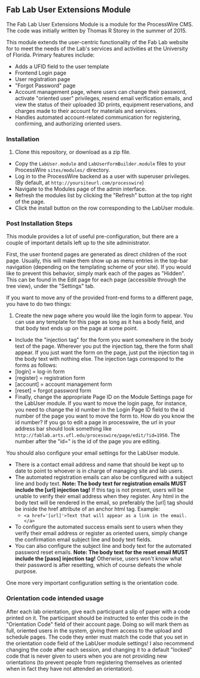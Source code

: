 ## Fab Lab User Extensions Module

The Fab Lab User Extensions Module is a module for the ProcessWire CMS. The
code was initially written by Thomas R Storey in the summer of 2015.

This module extends the user-centric functionality of the Fab Lab website for
to meet the needs of the Lab's services and activities at the University of
Florida. Primary features include:
* Adds a UFID field to the user template
* Frontend Login page
* User registration page
* "Forgot Password" page
* Account management page, where users can change their password, activate
"oriented user" privileges, resend email verification emails, and view the
status of their uploaded 3D prints, equipment reservations, and charges
made to their account for materials and services.
* Handles automated account-related communication for registering, confirming,
and authorizing oriented users.

### Installation

1. Clone this repository, or download as a zip file.
*  Copy the `LabUser.module` and `LabUserFormBuilder.module` files to your
ProcessWire `sites/modules/` directory.
*  Log in to the ProcessWire backend as a user with superuser privileges. (By
  default, at `http://yoursiteurl.com/processwire`)
*  Navigate to the Modules page of the admin interface.
*  Refresh the modules list by clicking the "Refresh" button at the top right
of the page.
*  Click the install button on the row corresponding to the LabUser module.

### Post Installation Steps

This module provides a lot of useful pre-configuration, but there are a couple
of important details left up to the site administrator.

First, the user frontend pages are generated as direct children of the root
page. Usually, this will make them show up as menu entries in the top-bar
navigation (depending on the templating scheme of your site). If you would like
to prevent this behavior, simply mark each of the pages as "Hidden". This can
be found in the Edit page for each page (accessible through the tree view),
under the "Settings" tab.

If you want to move any of the provided front-end forms to a different page,
you have to do two things:
1. Create the new page where you would like the login form to appear. You can use any template for this page as long as it has a body field, and that body text ends up on the page at some point.
*  Include the "injection tag" for the form you want somewhere in the body text
of the page. Wherever you put the injection tag, there the form shall appear.
If you just want the form on the page, just put the injection tag in the body
text with nothing else. The injection tags correspond to the forms as follows:
  * [login] = log-in form
  * [register] = registration form
  * [account] = account management form
  * [reset] = forgot password form
*  Finally, change the appropriate Page ID on the Module Settings page for the
LabUser module. If you want to move the login page, for instance, you need to
change the id number in the Login Page ID field to the id number of the page
you want to move the form to. How do you know the id number? If you go to edit
a page in processwire, the url in your address bar should look something like
`http://fablab.arts.ufl.edu/processwire/page/edit/?id=1950`. The number after
the "id=" is the id of the page you are editing.

You should also configure your email settings for the LabUser module.
* There is a contact email address and name that should be kept up to date to
point to whoever is in charge of managing site and lab users.
* The automated registration emails can also be configured with a subject line
and body text. __Note: The body text for registration emails MUST include the
[url] injection tag!__ If this tag is not present, users will be unable to
verify their email address when they register. Any html in the body text will
be rendered in the email, so preferably the [url] tag should be inside the href
attribute of an anchor html tag. Example:
  * `<a href='[url]'>Text that will appear as a link in the email.</a>`
* To configure the automated success emails sent to users when they verify their email address or register as oriented users, simply change the confirmation email subject line and body text fields.
* You can also configure the subject line and body text for the automated
password reset emails. __Note: The body text for the reset email MUST include
the [pass] injection tag!__ Otherwise, users won't know what their password is
after resetting, which of course defeats the whole purpose.

One more very important configuration setting is the orientation code.

### Orientation code intended usage

After each lab orientation, give each participant a slip of paper with a code
printed on it. The participant should be instructed to enter this code in the
"Orientation Code" field of their account page. Doing so will mark them as
full, oriented users in the system, giving them access to the upload and
schedule pages. The code they enter must match the code that you set in the
orientation code field of the LabUser module settings! I also recommend
changing the code after each session, and changing it to a default "locked"
code that is never given to users when you are not providing new orientations
(to prevent people from registering themselves as oriented when in fact they
have not attended an orientation).
